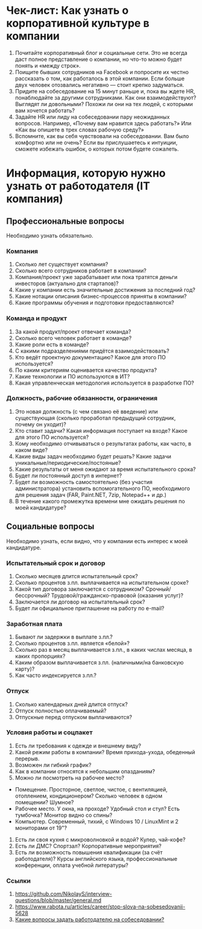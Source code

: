 # Чек-лист: Как узнать о корпоративной культуре в компании
1. Почитайте корпоративный блог и социальные сети. Это не всегда даст полное представление о компании, но что-то можно будет понять и «между строк».
2. Поищите бывших сотрудников на Facebook и попросите их честно рассказать о том, как работалось в этой компании. Если больше двух человек отозвались негативно — стоит крепко задуматься.
3. Придите на собеседование на 15 минут раньше и, пока вы ждете HR, понаблюдайте за другими сотрудниками. Как они взаимодействуют? Выглядят ли довольными? Похожи ли они на тех людей, с которыми вам хочется работать?
4. Задайте HR или лиду на собеседовании пару неожиданных вопросов. Например, «Почему вам нравится здесь работать?» Или «Как вы опишете в трех словах рабочую среду?»
5. Вспомните, как вы себя чувствовали на собеседовании. Вам было комфортно или не очень? Если вы прислушаетесь к интуиции, сможете избежать ошибок, о которых потом будете сожалеть.

# Информация, которую нужно узнать от работодателя (IT компания)

## Профессиональные вопросы

Необходимо узнать обязательно.

### Компания

1. Сколько лет существует компания?
1. Сколько всего сотрудников работает в компании?
1. Компания/проект уже зарабатывает или пока тратятся деньги инвесторов (актуально для стартапов)?
1. Какие у компании есть значительные достижения за последний год?
1. Какие нотации описания бизнес-процессов приняты в компании?
1. Какие программы обучения и подготовки предоставляются?

### Команда и продукт

1. За какой продукт/проект отвечает команда?
1. Сколько всего человек работает в команде?
1. Какие роли есть в команде?
1. С какими подразделениями придётся взаимодействовать?
1. Кто ведёт проектную документацию? Какое для этого ПО используется?
1. По каким критериям оценивается качество продукта?
1. Какие технологии и ПО используются в ИТ?
1. Какая управленческая методология используется в разработке ПО?

### Должность, рабочие обязанности, ограничения

1. Это новая должность (с чем связано её введение) или существующая (сколько проработал предыдущий сотрудник, почему он уходит)?
1. Кто ставит задачи? Какая информация поступает на входе? Какое для этого ПО используется?
1. Кому необходимо отчивываться о результатах работы, как часто, в каком виде?
1. Какие виды задач необходимо будет решать? Какие задачи уникальные/периодические/постояные?
1. Какие результаты от меня ожидают за время испытательного срока?
1. Будет ли постоянный доступ в интернет?
1. Будет ли возможность самостоятельно (без участия администратора) установить вспомогательного ПО, необходимого для решения задач (FAR, Paint.NET, 7zip, Notepad++ и др.)
1. В течение какого промежутка времени мне ожидать решения по моей кандидатуре?

## Социальные вопросы

Необходимо узнать, если видно, что у компании есть интерес к моей кандидатуре.

### Испытательный срок и договор

1. Сколько месяцев длится испытательный срок?
1. Сколько процентов з.пл. выплачивается на испытательном сроке?
1. Какой тип договора заключается с сотрудником? Cрочный/бессрочный? Трудовой/гражданско-правовой (оказания услуг)?
1. Заключается ли договор на испытательный срок?
1. Будет ли официальное приглашение на работу по e-mail?

### Заработная плата

1. Бывают ли задержки в выплате з.пл.?
1. Сколько процентов з.пл. является «белой»?
1. Сколько раз в месяц выплачивается з.пл., в каких числах месяца, в каких пропорциях?
1. Каким образом выплачивается з.пл. (наличными/на банковскую карту)?
1. Как часто индексируется з.пл.?

### Отпуск

1. Сколько календарных дней длится отпуск?
1. Отпуск полностью оплачиваемый?
1. Отпускные перед отпуском выплачиваются?

### Условия работы и соцпакет

1. Есть ли требования к одежде и внешнему виду?
1. Какой режим работы в компании? Время прихода-ухода, обеденный перерыв.
1. Возможен ли гибкий график?
1. Как в компании относятся к небольшим опазданиям?
1. Можно ли посмотреть на рабочее место?
  * Помещение. Просторное, светлое, чистое, с вентиляцией, отоплением, кондиционером? Cколько человек в одном помещении? Шумное?
  * Рабочее место. У окна, на проходе? Удобный стол и стул? Есть тумбочка? Монитор видно со спины?
  * Компьютер. Современный, тихий, с Windows 10 / LinuxMint и 2 мониторами от 19"?
1. Есть ли своя кухня c микроволновкой и водой? Кулер, чай-кофе?
1. Есть ли ДМС? Спортзал? Корпоративные мероприятия?
1. Есть ли возможность повышения квалификации (за счёт работодателя)? Курсы английского языка, профессиональные конференции, оплата учебной литературы?

### Ссылки
1. https://github.com/NikolayS/interview-questions/blob/master/general.md
1. https://www.rabota.ru/articles/career/stop-slova-na-sobesedovanii-5628
1. [Какие вопросы задать работодателю на собеседовании?](https://habr.com/ru/post/655631/)
